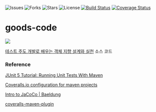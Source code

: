 ![Issues](https://img.shields.io/github/issues/antop-dev/goos-code.svg)
![Forks](https://img.shields.io/github/forks/antop-dev/goos-code.svg)
![Stars](https://img.shields.io/github/stars/antop-dev/goos-code.svg)
![License](https://img.shields.io/github/license/antop-dev/goos-code.svg)
[![Build Status](https://travis-ci.com/antop-dev/goos-code.svg?branch=master)](https://travis-ci.com/antop-dev/goos-code)
[![Coverage Status](https://coveralls.io/repos/github/antop-dev/goos-code/badge.svg?branch=master)](https://coveralls.io/github/antop-dev/goos-code?branch=master)

# goods-code

![](http://www.insightbook.co.kr/wp-content/uploads/2013/06/thumbnail-234x300.jpg)

[테스트 주도 개발로 배우는 객체 지향 설계와 실천](http://www.insightbook.co.kr/book/programming-insight/%ED%85%8C%EC%8A%A4%ED%8A%B8-%EC%A3%BC%EB%8F%84-%EA%B0%9C%EB%B0%9C%EB%A1%9C-%EB%B0%B0%EC%9A%B0%EB%8A%94-%EA%B0%9D%EC%B2%B4-%EC%A7%80%ED%96%A5-%EC%84%A4%EA%B3%84%EC%99%80-%EC%8B%A4%EC%B2%9C) 소스 코드

### Reference

[JUnit 5 Tutorial: Running Unit Tests With Maven](https://www.petrikainulainen.net/programming/testing/junit-5-tutorial-running-unit-tests-with-maven/)

[Coveralls.io configuration for maven projects](https://github.com/asciidoctor/asciidoctor/wiki/Coveralls.io-configuration-for-maven-projects)

[Intro to JaCoCo | Baeldung](https://www.baeldung.com/jacoco)

[coveralls-maven-plugin](https://github.com/trautonen/coveralls-maven-plugin)